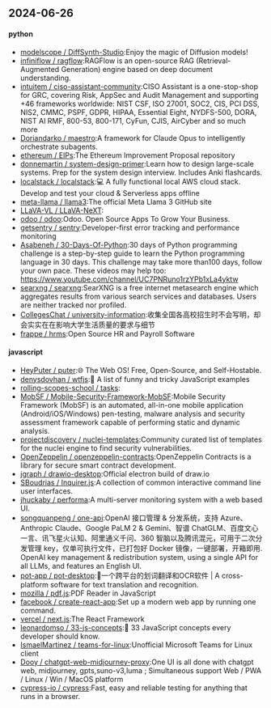 ## 2024-06-26

#### python
* [modelscope / DiffSynth-Studio](https://github.com/modelscope/DiffSynth-Studio):Enjoy the magic of Diffusion models!
* [infiniflow / ragflow](https://github.com/infiniflow/ragflow):RAGFlow is an open-source RAG (Retrieval-Augmented Generation) engine based on deep document understanding.
* [intuitem / ciso-assistant-community](https://github.com/intuitem/ciso-assistant-community):CISO Assistant is a one-stop-shop for GRC, covering Risk, AppSec and Audit Management and supporting +46 frameworks worldwide: NIST CSF, ISO 27001, SOC2, CIS, PCI DSS, NIS2, CMMC, PSPF, GDPR, HIPAA, Essential Eight, NYDFS-500, DORA, NIST AI RMF, 800-53, 800-171, CyFun, CJIS, AirCyber and so much more
* [Doriandarko / maestro](https://github.com/Doriandarko/maestro):A framework for Claude Opus to intelligently orchestrate subagents.
* [ethereum / EIPs](https://github.com/ethereum/EIPs):The Ethereum Improvement Proposal repository
* [donnemartin / system-design-primer](https://github.com/donnemartin/system-design-primer):Learn how to design large-scale systems. Prep for the system design interview. Includes Anki flashcards.
* [localstack / localstack](https://github.com/localstack/localstack):💻 A fully functional local AWS cloud stack. Develop and test your cloud & Serverless apps offline
* [meta-llama / llama3](https://github.com/meta-llama/llama3):The official Meta Llama 3 GitHub site
* [LLaVA-VL / LLaVA-NeXT](https://github.com/LLaVA-VL/LLaVA-NeXT):
* [odoo / odoo](https://github.com/odoo/odoo):Odoo. Open Source Apps To Grow Your Business.
* [getsentry / sentry](https://github.com/getsentry/sentry):Developer-first error tracking and performance monitoring
* [Asabeneh / 30-Days-Of-Python](https://github.com/Asabeneh/30-Days-Of-Python):30 days of Python programming challenge is a step-by-step guide to learn the Python programming language in 30 days. This challenge may take more than100 days, follow your own pace. These videos may help too: https://www.youtube.com/channel/UC7PNRuno1rzYPb1xLa4yktw
* [searxng / searxng](https://github.com/searxng/searxng):SearXNG is a free internet metasearch engine which aggregates results from various search services and databases. Users are neither tracked nor profiled.
* [CollegesChat / university-information](https://github.com/CollegesChat/university-information):收集全国各高校招生时不会写明，却会实实在在影响大学生活质量的要求与细节
* [frappe / hrms](https://github.com/frappe/hrms):Open Source HR and Payroll Software

#### javascript
* [HeyPuter / puter](https://github.com/HeyPuter/puter):🌐 The Web OS! Free, Open-Source, and Self-Hostable.
* [denysdovhan / wtfjs](https://github.com/denysdovhan/wtfjs):🤪 A list of funny and tricky JavaScript examples
* [rolling-scopes-school / tasks](https://github.com/rolling-scopes-school/tasks):
* [MobSF / Mobile-Security-Framework-MobSF](https://github.com/MobSF/Mobile-Security-Framework-MobSF):Mobile Security Framework (MobSF) is an automated, all-in-one mobile application (Android/iOS/Windows) pen-testing, malware analysis and security assessment framework capable of performing static and dynamic analysis.
* [projectdiscovery / nuclei-templates](https://github.com/projectdiscovery/nuclei-templates):Community curated list of templates for the nuclei engine to find security vulnerabilities.
* [OpenZeppelin / openzeppelin-contracts](https://github.com/OpenZeppelin/openzeppelin-contracts):OpenZeppelin Contracts is a library for secure smart contract development.
* [jgraph / drawio-desktop](https://github.com/jgraph/drawio-desktop):Official electron build of draw.io
* [SBoudrias / Inquirer.js](https://github.com/SBoudrias/Inquirer.js):A collection of common interactive command line user interfaces.
* [jhuckaby / performa](https://github.com/jhuckaby/performa):A multi-server monitoring system with a web based UI.
* [songquanpeng / one-api](https://github.com/songquanpeng/one-api):OpenAI 接口管理 & 分发系统，支持 Azure、Anthropic Claude、Google PaLM 2 & Gemini、智谱 ChatGLM、百度文心一言、讯飞星火认知、阿里通义千问、360 智脑以及腾讯混元，可用于二次分发管理 key，仅单可执行文件，已打包好 Docker 镜像，一键部署，开箱即用. OpenAI key management & redistribution system, using a single API for all LLMs, and features an English UI.
* [pot-app / pot-desktop](https://github.com/pot-app/pot-desktop):🌈一个跨平台的划词翻译和OCR软件 | A cross-platform software for text translation and recognition.
* [mozilla / pdf.js](https://github.com/mozilla/pdf.js):PDF Reader in JavaScript
* [facebook / create-react-app](https://github.com/facebook/create-react-app):Set up a modern web app by running one command.
* [vercel / next.js](https://github.com/vercel/next.js):The React Framework
* [leonardomso / 33-js-concepts](https://github.com/leonardomso/33-js-concepts):📜 33 JavaScript concepts every developer should know.
* [IsmaelMartinez / teams-for-linux](https://github.com/IsmaelMartinez/teams-for-linux):Unofficial Microsoft Teams for Linux client
* [Dooy / chatgpt-web-midjourney-proxy](https://github.com/Dooy/chatgpt-web-midjourney-proxy):One UI is all done with chatgpt web, midjourney, gpts,suno-v3,luma ; Simultaneous support Web / PWA / Linux / Win / MacOS platform
* [cypress-io / cypress](https://github.com/cypress-io/cypress):Fast, easy and reliable testing for anything that runs in a browser.
